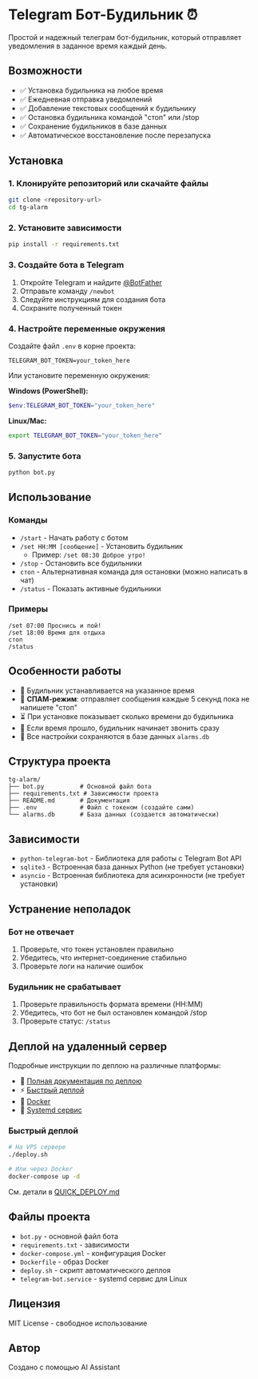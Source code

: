 # Telegram Бот-Будильник ⏰

Простой и надежный телеграм бот-будильник, который отправляет уведомления в заданное время каждый день.

## Возможности

- ✅ Установка будильника на любое время
- ✅ Ежедневная отправка уведомлений
- ✅ Добавление текстовых сообщений к будильнику
- ✅ Остановка будильника командой "стоп" или /stop
- ✅ Сохранение будильников в базе данных
- ✅ Автоматическое восстановление после перезапуска

## Установка

### 1. Клонируйте репозиторий или скачайте файлы

```bash
git clone <repository-url>
cd tg-alarm
```

### 2. Установите зависимости

```bash
pip install -r requirements.txt
```

### 3. Создайте бота в Telegram

1. Откройте Telegram и найдите [@BotFather](https://t.me/BotFather)
2. Отправьте команду `/newbot`
3. Следуйте инструкциям для создания бота
4. Сохраните полученный токен

### 4. Настройте переменные окружения

Создайте файл `.env` в корне проекта:

```env
TELEGRAM_BOT_TOKEN=your_token_here
```

Или установите переменную окружения:

**Windows (PowerShell):**
```powershell
$env:TELEGRAM_BOT_TOKEN="your_token_here"
```

**Linux/Mac:**
```bash
export TELEGRAM_BOT_TOKEN="your_token_here"
```

### 5. Запустите бота

```bash
python bot.py
```

## Использование

### Команды

- `/start` - Начать работу с ботом
- `/set HH:MM [сообщение]` - Установить будильник
  - Пример: `/set 08:30 Доброе утро!`
- `/stop` - Остановить все будильники
- `стоп` - Альтернативная команда для остановки (можно написать в чат)
- `/status` - Показать активные будильники

### Примеры

```
/set 07:00 Проснись и пой!
/set 18:00 Время для отдыха
стоп
/status
```

## Особенности работы

- 🔔 Будильник устанавливается на указанное время
- 📢 **СПАМ-режим**: отправляет сообщения каждые 5 секунд пока не напишете "стоп"
- ⏳ При установке показывает сколько времени до будильника
- 📅 Если время прошло, будильник начинает звонить сразу
- 💾 Все настройки сохраняются в базе данных `alarms.db`

## Структура проекта

```
tg-alarm/
├── bot.py          # Основной файл бота
├── requirements.txt # Зависимости проекта
├── README.md       # Документация
├── .env            # Файл с токеном (создайте сами)
└── alarms.db       # База данных (создается автоматически)
```

## Зависимости

- `python-telegram-bot` - Библиотека для работы с Telegram Bot API
- `sqlite3` - Встроенная база данных Python (не требует установки)
- `asyncio` - Встроенная библиотека для асинхронности (не требует установки)

## Устранение неполадок

### Бот не отвечает

1. Проверьте, что токен установлен правильно
2. Убедитесь, что интернет-соединение стабильно
3. Проверьте логи на наличие ошибок

### Будильник не срабатывает

1. Проверьте правильность формата времени (HH:MM)
2. Убедитесь, что бот не был остановлен командой /stop
3. Проверьте статус: `/status`

## Деплой на удаленный сервер

Подробные инструкции по деплою на различные платформы:

- 📖 [Полная документация по деплою](DEPLOY.md)
- ⚡ [Быстрый деплой](QUICK_DEPLOY.md)
- 🐳 [Docker](docker-compose.yml)
- 🔧 [Systemd сервис](telegram-bot.service)

### Быстрый деплой

```bash
# На VPS сервере
./deploy.sh

# Или через Docker
docker-compose up -d
```

См. детали в [QUICK_DEPLOY.md](QUICK_DEPLOY.md)

## Файлы проекта

- `bot.py` - основной файл бота
- `requirements.txt` - зависимости
- `docker-compose.yml` - конфигурация Docker
- `Dockerfile` - образ Docker
- `deploy.sh` - скрипт автоматического деплоя
- `telegram-bot.service` - systemd сервис для Linux

## Лицензия

MIT License - свободное использование

## Автор

Создано с помощью AI Assistant

